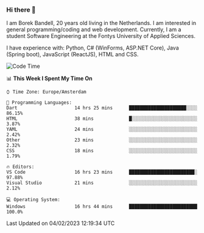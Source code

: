 ### Hi there 👋

I am Borek Bandell, 20 years old living in the Netherlands. I am interested in general programming/coding and web development. Currently, I am a student Software Engineering at the Fontys University of Applied Sciences.

I have experience with: Python, C# (WinForms, ASP.NET Core), Java (Spring boot), JavaScript (ReactJS), HTML and CSS.

<!--START_SECTION:waka-->
![Code Time](http://img.shields.io/badge/Code%20Time-372%20hrs%2056%20mins-blue)

📊 **This Week I Spent My Time On** 

```text
⌚︎ Time Zone: Europe/Amsterdam

💬 Programming Languages: 
Dart                     14 hrs 25 mins      █████████████████████░░░░   86.15% 
HTML                     38 mins             █░░░░░░░░░░░░░░░░░░░░░░░░   3.87% 
YAML                     24 mins             ░░░░░░░░░░░░░░░░░░░░░░░░░   2.42% 
Other                    23 mins             ░░░░░░░░░░░░░░░░░░░░░░░░░   2.32% 
CSS                      18 mins             ░░░░░░░░░░░░░░░░░░░░░░░░░   1.79%

🔥 Editors: 
VS Code                  16 hrs 23 mins      ████████████████████████░   97.88% 
Visual Studio            21 mins             ░░░░░░░░░░░░░░░░░░░░░░░░░   2.12%

💻 Operating System: 
Windows                  16 hrs 44 mins      █████████████████████████   100.0%

```


 Last Updated on 04/02/2023 12:19:34 UTC
<!--END_SECTION:waka-->

<!--**tcBorek2002/tcBorek2002** is a ✨ _special_ ✨ repository because its `README.md` (this file) appears on your GitHub profile.

Here are some ideas to get you started:

- 🔭 I’m currently working on ...
- 🌱 I’m currently learning ...
- 👯 I’m looking to collaborate on ...
- 🤔 I’m looking for help with ...
- 💬 Ask me about ...
- 📫 How to reach me: ...
- 😄 Pronouns: ...
- ⚡ Fun fact: ...
-->

